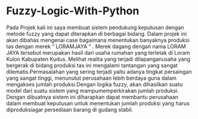 # Fuzzy-Logic-With-Python

Pada Projek kali ini saya membuat sistem pendukung keputusan dengan metode fuzzy yang dapat diterapkan di berbagai bidang. Dalam projek ini akan dibahas mengenai case bagaimana menentukan banyaknya produksi tas dengan merek “ LORAMJAYA “ . Merek dagang dengan nama LORAM JAYA tersebut merupakan hasil dari usaha rumahan yang terletak di Loram Kulon Kabupaten Kudus. Melihat realita yang terjadi dilapanganusaha yang bergerak di bidang produksi tas ini mengalami tantangan yang sangat dilematis.Permasalahan yang sering terjadi yaitu adanya tingkat persaingan yang sangat tinggi, menunutut perusahaan lebih berdaya guna dalam mengakses jumlah produksi.Dengan logika fuzzy, akan dihasilkan suatu model dari suatu sistem yang mampumemperkirakan jumlah produksi. Dengan dibuatnya sistem ini diharapkan dapat membantu perusahaan dalam membuat keputusan untuk menentukan jumlah produksi yang harus diproduksiagar persediaan barang di gudang stabil.
